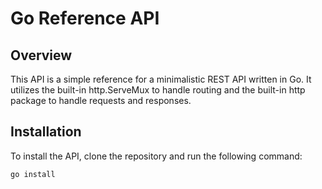# Go Reference API

## Overview

This API is a simple reference for a minimalistic REST API written in Go. It utilizes the built-in
http.ServeMux to handle routing and the built-in http package to handle requests and responses.

## Installation

To install the API, clone the repository and run the following command:

```bash
go install
```